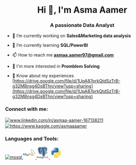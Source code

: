 <h1 align="center">Hi 👋, I'm Asma Aamer</h1>
<h3 align="center">A passionate Data Analyst</h3>

- 🔭 I’m currently working on **Sales&Marketing data analysis**

- 🌱 I’m currently learning **SQL/PowerBI**

- 📫 How to reach me **asmaa.aamer97@gmail.com**

- 🌱 I'm more interested in **Promblem Solving**

- 📄 Know about my experiences [https://drive.google.com/file/d/1UpA87prkQtdSzTrB-g32MBnsg4DsBThn/view?usp=sharing](https://drive.google.com/file/d/1UpA87prkQtdSzTrB-g32MBnsg4DsBThn/view?usp=sharing)

<h3 align="left">Connect with me:</h3>
<p align="left">
<a href="https://linkedin.com/in/www.linkedin.com/in/asmaa-aamer-167138211" target="blank"><img align="center" src="https://raw.githubusercontent.com/rahuldkjain/github-profile-readme-generator/master/src/images/icons/Social/linked-in-alt.svg" alt="www.linkedin.com/in/asmaa-aamer-167138211" height="30" width="40" /></a>
<a href="https://kaggle.com/https://www.kaggle.com/asmaaaamer" target="blank"><img align="center" src="https://raw.githubusercontent.com/rahuldkjain/github-profile-readme-generator/master/src/images/icons/Social/kaggle.svg" alt="https://www.kaggle.com/asmaaaamer" height="30" width="40" /></a>
</p>

<h3 align="left">Languages and Tools:</h3>
<p align="left"> <a href="https://www.microsoft.com/en-us/sql-server" target="_blank" rel="noreferrer"> <img src="https://www.svgrepo.com/show/303229/microsoft-sql-server-logo.svg" alt="mssql" width="40" height="40"/> </a> <a href="https://www.mysql.com/" target="_blank" rel="noreferrer"> <img src="https://raw.githubusercontent.com/devicons/devicon/master/icons/mysql/mysql-original-wordmark.svg" alt="mysql" width="40" height="40"/> </a> <a href="https://www.postgresql.org" target="_blank" rel="noreferrer"> <img src="https://raw.githubusercontent.com/devicons/devicon/master/icons/postgresql/postgresql-original-wordmark.svg" alt="postgresql" width="40" height="40"/> </a> <a href="https://www.python.org" target="_blank" rel="noreferrer"> <img src="https://raw.githubusercontent.com/devicons/devicon/master/icons/python/python-original.svg" alt="python" width="40" height="40"/> </a> </p>
